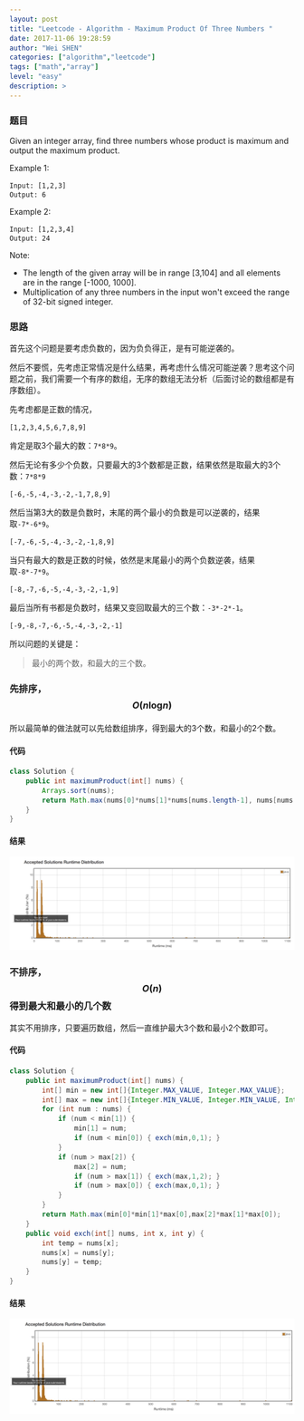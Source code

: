 ```yaml
---
layout: post
title: "Leetcode - Algorithm - Maximum Product Of Three Numbers "
date: 2017-11-06 19:28:59
author: "Wei SHEN"
categories: ["algorithm","leetcode"]
tags: ["math","array"]
level: "easy"
description: >
---
```


### 题目
Given an integer array, find three numbers whose product is maximum and output the maximum product.

Example 1:
```
Input: [1,2,3]
Output: 6
```
Example 2:
```
Input: [1,2,3,4]
Output: 24
```
Note:
* The length of the given array will be in range [3,104] and all elements are in the range [-1000, 1000].
* Multiplication of any three numbers in the input won't exceed the range of 32-bit signed integer.

### 思路
首先这个问题是要考虑负数的，因为负负得正，是有可能逆袭的。

然后不要慌，先考虑正常情况是什么结果，再考虑什么情况可能逆袭？思考这个问题之前，我们需要一个有序的数组，无序的数组无法分析（后面讨论的数组都是有序数组）。

先考虑都是正数的情况，
```
[1,2,3,4,5,6,7,8,9]
```
肯定是取3个最大的数：`7*8*9`。

然后无论有多少个负数，只要最大的3个数都是正数，结果依然是取最大的3个数：`7*8*9`
```
[-6,-5,-4,-3,-2,-1,7,8,9]
```

然后当第3大的数是负数时，末尾的两个最小的负数是可以逆袭的，结果取`-7*-6*9`。
```
[-7,-6,-5,-4,-3,-2,-1,8,9]
```

当只有最大的数是正数的时候，依然是末尾最小的两个负数逆袭，结果取`-8*-7*9`。
```
[-8,-7,-6,-5,-4,-3,-2,-1,9]
```

最后当所有书都是负数时，结果又变回取最大的三个数：`-3*-2*-1`。
```
[-9,-8,-7,-6,-5,-4,-3,-2,-1]
```

所以问题的关键是：
> 最小的两个数，和最大的三个数。

### 先排序，$$O(n\log_{}{n})$$
所以最简单的做法就可以先给数组排序，得到最大的3个数，和最小的2个数。

#### 代码
```java
class Solution {
    public int maximumProduct(int[] nums) {
        Arrays.sort(nums);
        return Math.max(nums[0]*nums[1]*nums[nums.length-1], nums[nums.length-3]*nums[nums.length-2]*nums[nums.length-1]);
    }
}
```

#### 结果
![maximum-product-of-three-numbers-1](/images/leetcode/maximum-product-of-three-numbers-1.png)


### 不排序，$$O(n)$$得到最大和最小的几个数
其实不用排序，只要遍历数组，然后一直维护最大3个数和最小2个数即可。

#### 代码
```java
class Solution {
    public int maximumProduct(int[] nums) {
        int[] min = new int[]{Integer.MAX_VALUE, Integer.MAX_VALUE};
        int[] max = new int[]{Integer.MIN_VALUE, Integer.MIN_VALUE, Integer.MIN_VALUE};
        for (int num : nums) {
            if (num < min[1]) {
                min[1] = num;
                if (num < min[0]) { exch(min,0,1); }
            }
            if (num > max[2]) {
                max[2] = num;
                if (num > max[1]) { exch(max,1,2); }
                if (num > max[0]) { exch(max,0,1); }
            }
        }
        return Math.max(min[0]*min[1]*max[0],max[2]*max[1]*max[0]);
    }
    public void exch(int[] nums, int x, int y) {
        int temp = nums[x];
        nums[x] = nums[y];
        nums[y] = temp;
    }
}
```

#### 结果
![maximum-product-of-three-numbers-2](/images/leetcode/maximum-product-of-three-numbers-2.png)
